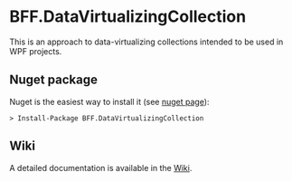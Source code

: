 
# BFF.DataVirtualizingCollection
This is an approach to data-virtualizing collections intended to be used in WPF projects.

## Nuget package

Nuget is the easiest way to install it (see [nuget page](https://www.nuget.org/packages/BFF.DataVirtualizingCollection/)):

```
> Install-Package BFF.DataVirtualizingCollection
```

## Wiki

A detailed documentation is available in the [Wiki](https://github.com/Yeah69/BFF.DataVirtualizingCollection/wiki).
